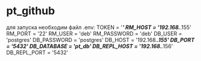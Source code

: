# pt_github
для запуска необходим файл .env:
TOKEN = '***'
RM_HOST = '192.168.***.155'
RM_PORT = '22'
RM_USER = 'deb'
RM_PASSWORD = 'deb'
DB_USER = 'postgres'
DB_PASSWORD = 'postgres'
DB_HOST = '192.168.***.155'
DB_PORT = '5432'
DB_DATABASE = 'pt_db'
DB_REPL_HOST = '192.168.***.156'
DB_REPL_PORT = '5432'
